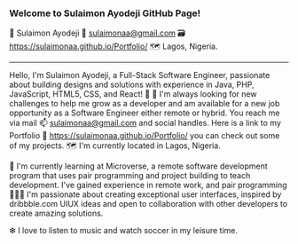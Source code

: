 ### Welcome to Sulaimon Ayodeji GitHub Page! 

<!--
**sulaimonaa/sulaimonaa** is a ✨ _special_ ✨ repository because its `README.md` (this file) appears on your GitHub profile.

Here are some ideas to get you started:

- 🔭 I’m currently working on ...
- 🌱 I’m currently learning ...
- 👯 I’m looking to collaborate on ...
- 🤔 I’m looking for help with ...
- 💬 Ask me about ...
- 📫 How to reach me: ...
- 😄 Pronouns: ...
- ⚡ Fun fact: ...
-->
👋 Sulaimon Ayodeji 
📧 sulaimonaa@gmail.com
🗃️ https://sulaimonaa.github.io/Portfolio/
🗺️ Lagos, Nigeria.
<hr>

Hello, I'm Sulaimon Ayodeji, a Full-Stack Software Engineer, passionate about building designs and solutions with experience in Java, PHP, JavaScript, HTML5, CSS, and React! 🌱 📖 I'm always looking for new challenges to help me grow as a developer and am available for a new job opportunity as a Software Engineer either remote or hybrid. You reach me via mail 📫 sulaimonaa@gmail.com and social handles. Here is a link to my Portfolio 🔗 https://sulaimonaa.github.io/Portfolio/ you can check out some of my projects. 🗺️ I'm currently located in Lagos, Nigeria.

🦠 I'm currently learning at Microverse, a remote software development program that uses pair programming and project building to teach development. I've gained experience in remote work, and pair programming 🧑‍🤝‍🧑 I'm passionate about creating exceptional user interfaces, inspired by dribbble.com UIUX ideas and open to collaboration with other developers to create amazing solutions.

❇ I love to listen to music and watch soccer in my leisure time.

